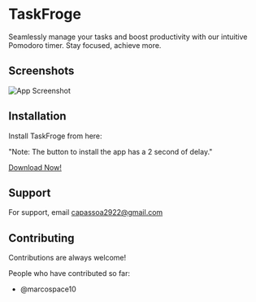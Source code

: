
# TaskFroge

Seamlessly manage your tasks and boost productivity with our intuitive Pomodoro timer. Stay focused, achieve more.

## Screenshots

![App Screenshot](imag2024.png)


## Installation

Install TaskFroge from here:

"Note: The button to install the app has a 2 second of delay."

[Download Now!](https://taskfroge-6c8fe.web.app/#)
    
## Support

For support, email capassoa2922@gmail.com


## Contributing

Contributions are always welcome!

People who have contributed so far:

- @marcospace10

